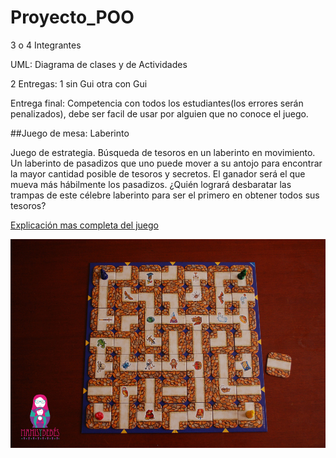 # Proyecto_POO

3 o 4 Integrantes

UML: Diagrama de clases y de Actividades

2 Entregas: 1 sin Gui otra con Gui

Entrega final: Competencia con todos los estudiantes(los errores serán penalizados), debe ser facil de
usar por alguien que no conoce el juego.

##Juego de mesa: Laberinto

Juego de estrategia. Búsqueda de tesoros en un laberinto en movimiento.
Un laberinto de pasadizos que uno puede mover a su antojo para encontrar la mayor cantidad posible de tesoros y secretos. El ganador será el que mueva más hábilmente los pasadizos. ¿Quién logrará desbaratar las trampas de este célebre laberinto para ser el primero en obtener todos sus tesoros? 

[Explicación mas completa del juego](https://www.youtube.com/watch?v=rV9ZULvLudg "Explicacion del juego")

![Tablero del juego](laberintobase.jpg)

